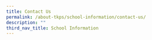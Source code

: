 ```yaml
---
title: Contact Us
permalink: /about-tkps/school-information/contact-us/
description: ""
third_nav_title: School Information
---
```

